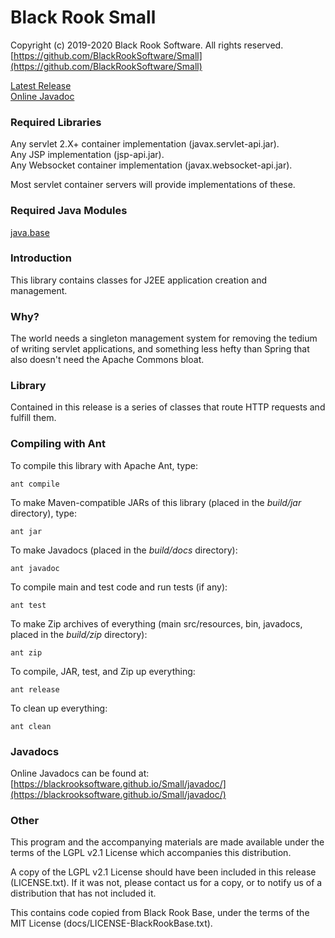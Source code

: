 # Black Rook Small

Copyright (c) 2019-2020 Black Rook Software. All rights reserved.  
[https://github.com/BlackRookSoftware/Small](https://github.com/BlackRookSoftware/Small)

[Latest Release](https://github.com/BlackRookSoftware/Small/releases/latest)    
[Online Javadoc](https://blackrooksoftware.github.io/Small/javadoc/)

### Required Libraries

Any servlet 2.X+ container implementation (javax.servlet-api.jar).  
Any JSP implementation (jsp-api.jar).  
Any Websocket container implementation (javax.websocket-api.jar).  

Most servlet container servers will provide implementations of these.

### Required Java Modules

[java.base](https://docs.oracle.com/en/java/javase/11/docs/api/java.base/module-summary.html)  


### Introduction

This library contains classes for J2EE application creation and management.


### Why?

The world needs a singleton management system for removing the tedium of writing servlet
applications, and something less hefty than Spring that also doesn't need the Apache Commons bloat.


### Library

Contained in this release is a series of classes that route HTTP requests and fulfill them.


### Compiling with Ant

To compile this library with Apache Ant, type:

	ant compile

To make Maven-compatible JARs of this library (placed in the *build/jar* directory), type:

	ant jar

To make Javadocs (placed in the *build/docs* directory):

	ant javadoc

To compile main and test code and run tests (if any):

	ant test

To make Zip archives of everything (main src/resources, bin, javadocs, placed in the *build/zip* directory):

	ant zip

To compile, JAR, test, and Zip up everything:

	ant release

To clean up everything:

	ant clean
	

### Javadocs

Online Javadocs can be found at: [https://blackrooksoftware.github.io/Small/javadoc/](https://blackrooksoftware.github.io/Small/javadoc/)


### Other

This program and the accompanying materials are made available under the 
terms of the LGPL v2.1 License which accompanies this distribution.

A copy of the LGPL v2.1 License should have been included in this release (LICENSE.txt).
If it was not, please contact us for a copy, or to notify us of a distribution
that has not included it. 

This contains code copied from Black Rook Base, under the terms of the MIT License (docs/LICENSE-BlackRookBase.txt).
